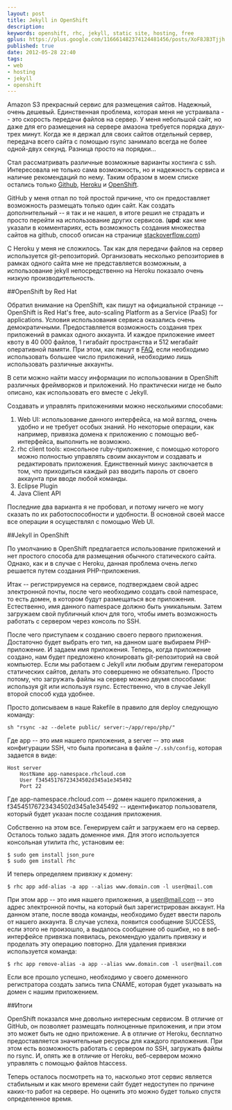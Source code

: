 ```yaml
---
layout: post
title: Jekyll in OpenShift
description: 
keywords: openshift, rhc, jekyll, static site, hosting, free
gplus: https://plus.google.com/116661482374124481456/posts/XoF8JB3Tjjh
published: true
date: 2012-05-28 22:40
tags:
- web
- hosting
- jekyll
- openshift
---
```


Amazon S3 прекрасный сервис для размещения сайтов. Надежный, очень дешевый. Единственная проблема, которая меня не устраивала -- это скорость передачи файлов на сервер. У меня небольшой сайт, но даже для его размещения на сервере амазона требуется порядка двух-трех минут. Когда же я держал для своих сайтов отдельный сервер, передача всего сайта с помощью rsync занимало всегда не более одной-двух секунд. Разница просто на порядки...

Стал рассматривать различные возможные варианты хостинга с ssh. Интересовала не только сама возможность, но и надежность сервиса и наличие рекомендаций по нему. Таким образом в моем списке остались только [Github][1], [Heroku][2] и [OpenShift][3].

[1]: http://www.juev.ru/2010/10/17/github-com-kak-xosting-sajtov/
    "GitHub.com как хостинг сайтов"
[2]: http://www.juev.ru/2012/03/09/heroku/
    "Heroku в качестве хостинга сайтов"
[3]: https://openshift.redhat.com/app/
    "OpenShift by Red Hat"

GitHub у меня отпал по той простой причине, что он предоставляет возможность размещать только один сайт. Как создать дополнительный -- я так и не нашел, в итоге решил не страдать и просто перейти на использование других сервисов. (**upd**: как мне указали в комментариях, есть возможность создания множества сайтов на github, способ описан на странице [stackoverflow.com][5])

[5]: http://stackoverflow.com/questions/9082499/custom-domain-for-github-project-pages
    "Custom domain for GitHub project pages"

С Heroku у меня не сложилось. Так как для передачи файлов на сервер используется git-репозиторий. Организовать несколько репозиториев в рамках одного сайта мне не представляется возможным, а использование jekyll непосредственно на Heroku показало очень низкую производительность.

##OpenShift by Red Hat

Обратил внимание на OpenShift, как пишут на официальной странице -- OpenShift is Red Hat's free, auto-scaling Platform as a Service (PaaS) for applications. Условия использования сервиса оказались очень демократичными. Предоставляется возможность создания трех приложений в рамках одного аккаунта. И каждое приложение имеет квоту в 40&nbsp;000 файлов, 1 гигабайт пространства и 512 мегабайт оперативной памяти. При этом, как пишут в [FAQ][4], если необходимо использовать большее число приложений, необходимо лишь использовать различные аккаунты.

[4]: https://openshift.redhat.com/community/faq
    "OpenShift - Frequently Asked Questions"

В сети можно найти массу информации по использовании в OpenShift различных фреймворков и приложений. Но практически нигде не было описано, как использовать его вместе с Jekyll.

Создавать и управлять приложениями можно несколькими способами:

1. Web UI: использование данного интерфейса, на мой взгляд, очень удобно и не требует особых знаний. Но некоторые операции, как например, привязка домена к приложению с помощью веб-интерфейса, выполнить не возможно.
2. rhc client tools: консольное ruby-приложение, с помощью которого можно полностью управлять своим аккаунтом и создавать и редактировать приложения. Единственный минус заключается в том, что приходиться каждый раз вводить пароль от своего аккаунта при вводе любой команды.
3. Eclipse Plugin
4. Java Client API

Последние два варианта я не пробовал, и потому ничего не могу сказать по их работоспособности и удобности. В основной своей массе все операции я осуществлял с помощью Web UI.

##Jekyll in OpenShift

По умолчанию в OpenShift предлагается использование приложений и нет простого способа для размещения обычного статического сайта. Однако, как и в случае с Heroku, данная проблема очень легко решается путем создания PHP-приложения.

Итак -- регистрируемся на сервисе, подтверждаем свой адрес электронной почты, после чего необходимо создать свой namespace, то есть домен, в котором будут размещаться все приложения. Естественно, имя данного namespace должно быть уникальным. Затем загружаем свой публичный ключ для того, чтобы иметь возможность работать с сервером через консоль по SSH.

После чего приступаем к созданию своего первого приложения. Достаточно будет выбрать его тип, на данном шаге выбираем PHP-приложение. И задаем имя приложения. Теперь, когда приложение создано, нам будет предложено клонировать git-репозиторий на свой компьютер. Если мы работаем с Jekyll или любым другим генератором статических сайтов, делать это совершенно не обязательно. Просто потому, что загружать файлы на сервер можно двумя способами: используя git или используя rsync. Естественно, что в случае Jekyll второй способ куда удобнее.

Просто дописываем в наше Rakefile в правило для deploy следующую команду:

    sh "rsync -az --delete public/ server:~/app/repo/php/"

Где app -- это имя нашего приложения, а server -- это имя конфигурации SSH, что была прописана в файле `~/.ssh/config`, которая задается в виде:

    Host server
        HostName app-namespace.rhcloud.com
        User f34545176723434502d345a1e345492
        Port 22

Где app-namespace.rhcloud.com -- домен нашего приложения, а f34545176723434502d345a1e345492 -- идентификатор пользователя, который будет указан после создания приложения.

Собственно на этом все. Генерируем сайт и загружаем его на сервер. Осталось только задать доменное имя. Для этого используется консольная утилита rhc, установим ее:

    $ sudo gem install json_pure
    $ sudo gem install rhc

И теперь определяем привязку к домену:

    $ rhc app add-alias -a app --alias www.domain.com -l user@mail.com

При этом app -- это имя нашего приложения, а user@mail.com -- это адрес электронной почты, на который был зарегистрирован аккаунт. На данном этапе, после ввода команды, необходимо будет ввести пароль от нашего аккаунта. В случае успеха, появится сообщение SUCCESS, если этого не произошло, а выдалось сообщение об ошибке, но в веб-интерфейсе привязка появилась, рекомендую удалить привязку и проделать эту операцию повторно. Для удаления привязки используется команда:

    $ rhc app remove-alias -a app --alias www.domain.com -l user@mail.com

Если все прошло успешно, необходимо у своего доменного регистратора создать запись типа CNAME, которая будет указывать на домен с нашим приложением.

##Итоги

OpenShift показался мне довольно интересным сервисом. В отличие от GitHub, он позволяет размещать полноценные приложения, и при этом это может быть не одно приложение. А в отличие от Heroku, бесплатно предоставляется значительные ресурсы для каждого приложения. При этом есть возможность работать с сервером по SSH, загружать файлы по rsync. И, опять же в отличие от Heroku, веб-сервером можно управлять с помощью файлов htaccess.

Теперь осталось посмотреть на то, насколько этот сервис является стабильным и как много времени сайт будет недоступен по причине каких-то работ на сервере. Но оценить это можно будет только спустя определенное время.